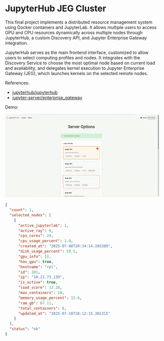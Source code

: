 # JupyterHub JEG Cluster

This final project implements a distributed resource management system using Docker containers and JupyterLab. It allows multiple users to access GPU and CPU resources dynamically across multiple nodes through JupyterHub, a custom Discovery API, and Jupyter Enterprise Gateway integration.

JupyterHub serves as the main frontend interface, customized to allow users to select computing profiles and nodes. It integrates with the Discovery Service to choose the most optimal node based on current load and availability, and delegates kernel execution to Jupyter Enterprise Gateway (JEG), which launches kernels on the selected remote nodes.

References:

- [jupyterhub/jupyterhub](https://github.com/jupyterhub/jupyterhub)
- [jupyter-server/enterprise_gateway](https://github.com/jupyter-server/enterprise_gateway)

Demo:

![Demo](demo.gif)

```json
{
  "count": 1,
  "selected_nodes": [
    {
      "active_jupyterlab": 1,
      "active_ray": 0,
      "cpu_cores": 24,
      "cpu_usage_percent": 1.0,
      "created_at": "2025-07-08T20:34:14.203389",
      "disk_usage_percent": 58.5,
      "gpu_info": [],
      "has_gpu": true,
      "hostname": "rpl",
      "id": 201,
      "ip": "10.21.73.139",
      "is_active": true,
      "load_score": 13.28,
      "max_containers": 10,
      "memory_usage_percent": 15.6,
      "ram_gb": 67.11,
      "total_containers": 8,
      "updated_at": "2025-07-10T18:12:15.301315"
    }
  ],
  "status": "ok"
}
```